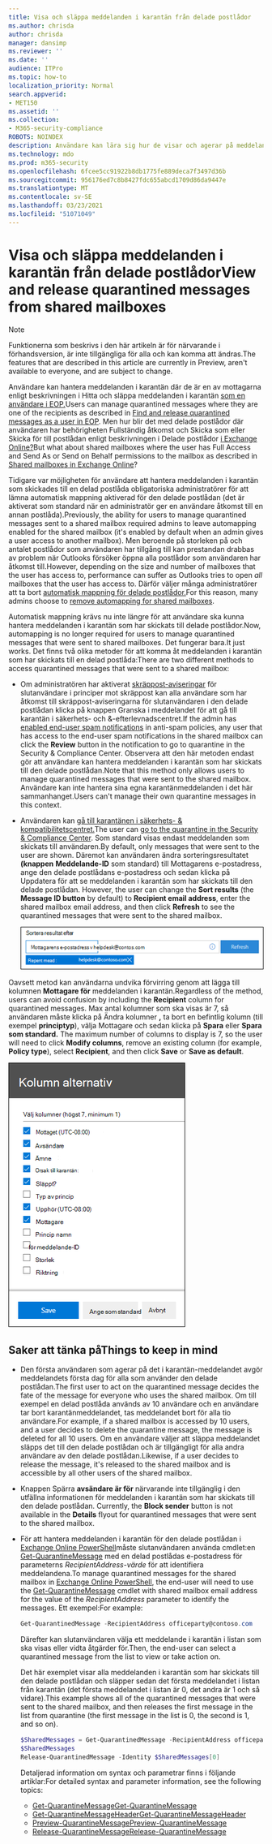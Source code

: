```yaml
---
title: Visa och släppa meddelanden i karantän från delade postlådor
ms.author: chrisda
author: chrisda
manager: dansimp
ms.reviewer: ''
ms.date: ''
audience: ITPro
ms.topic: how-to
localization_priority: Normal
search.appverid:
- MET150
ms.assetid: ''
ms.collection:
- M365-security-compliance
ROBOTS: NOINDEX
description: Användare kan lära sig hur de visar och agerar på meddelanden i karantän som har skickats till delade postlådor som de har behörighet till.
ms.technology: mdo
ms.prod: m365-security
ms.openlocfilehash: 6fcee5cc91922b8db1775fe889deca7f3497d36b
ms.sourcegitcommit: 956176ed7c8b8427fdc655abcd1709d86da9447e
ms.translationtype: MT
ms.contentlocale: sv-SE
ms.lasthandoff: 03/23/2021
ms.locfileid: "51071049"
---
```

# <a name="view-and-release-quarantined-messages-from-shared-mailboxes"></a><span data-ttu-id="c6ea2-103">Visa och släppa meddelanden i karantän från delade postlådor</span><span class="sxs-lookup"><span data-stu-id="c6ea2-103">View and release quarantined messages from shared mailboxes</span></span>

> [!NOTE]
> <span data-ttu-id="c6ea2-104">Funktionerna som beskrivs i den här artikeln är för närvarande i förhandsversion, är inte tillgängliga för alla och kan komma att ändras.</span><span class="sxs-lookup"><span data-stu-id="c6ea2-104">The features that are described in this article are currently in Preview, aren't available to everyone, and are subject to change.</span></span>

<span data-ttu-id="c6ea2-105">Användare kan hantera meddelanden i karantän där de är en av mottagarna enligt beskrivningen i Hitta och släppa meddelanden i karantän [som en användare i EOP.](find-and-release-quarantined-messages-as-a-user.md)</span><span class="sxs-lookup"><span data-stu-id="c6ea2-105">Users can manage quarantined messages where they are one of the recipients as described in [Find and release quarantined messages as a user in EOP](find-and-release-quarantined-messages-as-a-user.md).</span></span> <span data-ttu-id="c6ea2-106">Men hur blir det med delade postlådor där användaren har behörigheten Fullständig åtkomst och Skicka som eller Skicka för till postlådan enligt beskrivningen i Delade postlådor [i Exchange Online?](/exchange/collaboration-exo/shared-mailboxes)</span><span class="sxs-lookup"><span data-stu-id="c6ea2-106">But what about shared mailboxes where the user has Full Access and Send As or Send on Behalf permissions to the mailbox as described in [Shared mailboxes in Exchange Online](/exchange/collaboration-exo/shared-mailboxes)?</span></span>

<span data-ttu-id="c6ea2-107">Tidigare var möjligheten för användare att hantera meddelanden i karantän som skickades till en delad postlåda obligatoriska administratörer för att lämna automatisk mappning aktiverad för den delade postlådan (det är aktiverat som standard när en administratör ger en användare åtkomst till en annan postlåda).</span><span class="sxs-lookup"><span data-stu-id="c6ea2-107">Previously, the ability for users to manage quarantined messages sent to a shared mailbox required admins to leave automapping enabled for the shared mailbox (it's enabled by default when an admin gives a user access to another mailbox).</span></span> <span data-ttu-id="c6ea2-108">Men beroende på storleken på och antalet postlådor som användaren har tillgång till  kan prestandan drabbas av problem när Outlooks försöker öppna alla postlådor som användaren har åtkomst till.</span><span class="sxs-lookup"><span data-stu-id="c6ea2-108">However, depending on the size and number of mailboxes that the user has access to, performance can suffer as Outlooks tries to open *all* mailboxes that the user has access to.</span></span> <span data-ttu-id="c6ea2-109">Därför väljer många administratörer att ta bort [automatisk mappning för delade postlådor.](/outlook/troubleshoot/profiles-and-accounts/remove-automapping-for-shared-mailbox)</span><span class="sxs-lookup"><span data-stu-id="c6ea2-109">For this reason, many admins choose to [remove automapping for shared mailboxes](/outlook/troubleshoot/profiles-and-accounts/remove-automapping-for-shared-mailbox).</span></span>

<span data-ttu-id="c6ea2-110">Automatisk mappning krävs nu inte längre för att användare ska kunna hantera meddelanden i karantän som har skickats till delade postlådor.</span><span class="sxs-lookup"><span data-stu-id="c6ea2-110">Now, automapping is no longer required for users to manage quarantined messages that were sent to shared mailboxes.</span></span> <span data-ttu-id="c6ea2-111">Det fungerar bara.</span><span class="sxs-lookup"><span data-stu-id="c6ea2-111">It just works.</span></span> <span data-ttu-id="c6ea2-112">Det finns två olika metoder för att komma åt meddelanden i karantän som har skickats till en delad postlåda:</span><span class="sxs-lookup"><span data-stu-id="c6ea2-112">There are two different methods to access quarantined messages that were sent to a shared mailbox:</span></span>

- <span data-ttu-id="c6ea2-113">Om administratören har aktiverat [skräppost-aviseringar](https://docs.microsoft.com/microsoft-365/security/defender-365-security/configure-your-spam-filter-policies) för slutanvändare i principer mot skräppost kan alla användare som har åtkomst  till skräppost-aviseringarna för slutanvändaren i den delade postlådan klicka på knappen Granska i meddelandet för att gå till karantän i säkerhets- och &-efterlevnadscentret.</span><span class="sxs-lookup"><span data-stu-id="c6ea2-113">If the admin has [enabled end-user spam notifications](https://docs.microsoft.com/microsoft-365/security/defender-365-security/configure-your-spam-filter-policies) in anti-spam policies, any user that has access to the end-user spam notifications in the shared mailbox can click the **Review** button in the notification to go to quarantine in the Security & Compliance Center.</span></span> <span data-ttu-id="c6ea2-114">Observera att den här metoden endast gör att användare kan hantera meddelanden i karantän som har skickats till den delade postlådan.</span><span class="sxs-lookup"><span data-stu-id="c6ea2-114">Note that this method only allows users to manage quarantined messages that were sent to the shared mailbox.</span></span> <span data-ttu-id="c6ea2-115">Användare kan inte hantera sina egna karantänmeddelanden i det här sammanhanget.</span><span class="sxs-lookup"><span data-stu-id="c6ea2-115">Users can't manage their own quarantine messages in this context.</span></span>

- <span data-ttu-id="c6ea2-116">Användaren kan [gå till karantänen i säkerhets- & kompatibilitetscentret.](find-and-release-quarantined-messages-as-a-user.md)</span><span class="sxs-lookup"><span data-stu-id="c6ea2-116">The user can [go to the quarantine in the Security & Compliance Center](find-and-release-quarantined-messages-as-a-user.md).</span></span> <span data-ttu-id="c6ea2-117">Som standard visas endast meddelanden som skickats till användaren.</span><span class="sxs-lookup"><span data-stu-id="c6ea2-117">By default, only messages that were sent to the user are shown.</span></span> <span data-ttu-id="c6ea2-118">Däremot kan användaren ändra sorteringsresultatet **(knappen**  **Meddelande-ID** som standard) till Mottagarens e-postadress, ange den delade postlådans e-postadress och sedan klicka på Uppdatera för att se meddelanden i karantän som har skickats till den delade postlådan. </span><span class="sxs-lookup"><span data-stu-id="c6ea2-118">However, the user can change the **Sort results** (the **Message ID button** by default) to **Recipient email address**, enter the shared mailbox email address, and then click **Refresh** to see the quarantined messages that were sent to the shared mailbox.</span></span>

  ![Sortera meddelanden i karantän efter mottagarens e-postadress.](../../media/quarantine-sort-results-by-recipient-email-address.png)

<span data-ttu-id="c6ea2-120">Oavsett metod kan användarna undvika förvirring genom att lägga till kolumnen **Mottagare för** meddelanden i karantän.</span><span class="sxs-lookup"><span data-stu-id="c6ea2-120">Regardless of the method, users can avoid confusion by including the **Recipient** column for quarantined messages.</span></span> <span data-ttu-id="c6ea2-121">Max antal kolumner som ska visas är 7, så användaren måste klicka på Ändra kolumner **,** ta bort en befintlig kolumn (till exempel **principtyp**), välja Mottagare och sedan klicka på **Spara** eller **Spara som standard.** </span><span class="sxs-lookup"><span data-stu-id="c6ea2-121">The maximum number of columns to display is 7, so the user will need to click **Modify columns**, remove an existing column (for example, **Policy type**), select **Recipient**, and then click **Save** or **Save as default**.</span></span>

  ![Ta bort kolumnen Principtyp och lägg till kolumnen Mottagare i karantän.](../../media/quarantine-add-recipient-column.png)

## <a name="things-to-keep-in-mind"></a><span data-ttu-id="c6ea2-123">Saker att tänka på</span><span class="sxs-lookup"><span data-stu-id="c6ea2-123">Things to keep in mind</span></span>

- <span data-ttu-id="c6ea2-124">Den första användaren som agerar på det i karantän-meddelandet avgör meddelandets första dag för alla som använder den delade postlådan.</span><span class="sxs-lookup"><span data-stu-id="c6ea2-124">The first user to act on the quarantined message decides the fate of the message for everyone who uses the shared mailbox.</span></span> <span data-ttu-id="c6ea2-125">Om till exempel en delad postlåda används av 10 användare och en användare tar bort karantänmeddelandet, tas meddelandet bort för alla tio användare.</span><span class="sxs-lookup"><span data-stu-id="c6ea2-125">For example, if a shared mailbox is accessed by 10 users, and a user decides to delete the quarantine message, the message is deleted for all 10 users.</span></span> <span data-ttu-id="c6ea2-126">Om en användare väljer att släppa meddelandet släpps det till den delade postlådan och är tillgängligt för alla andra användare av den delade postlådan.</span><span class="sxs-lookup"><span data-stu-id="c6ea2-126">Likewise, if a user decides to release the message, it's released to the shared mailbox and is accessible by all other users of the shared mailbox.</span></span>

- <span data-ttu-id="c6ea2-127">Knappen Spärra **avsändare är för** närvarande inte tillgänglig i den utfällna informationen för meddelanden i karantän som har skickats till den delade postlådan. </span><span class="sxs-lookup"><span data-stu-id="c6ea2-127">Currently, the **Block sender** button is not available in the **Details** flyout for quarantined messages that were sent to the shared mailbox.</span></span>

- <span data-ttu-id="c6ea2-128">För att hantera meddelanden i karantän för den delade postlådan i [Exchange Online PowerShell](/powershell/exchange/connect-to-exchange-online-powershell)måste slutanvändaren använda cmdlet:en [Get-QuarantineMessage](/powershell/module/exchange/get-quarantinemessage) med en delad postlådas e-postadress för parameterns _RecipientAddress-värde_ för att identifiera meddelandena.</span><span class="sxs-lookup"><span data-stu-id="c6ea2-128">To manage quarantined messages for the shared mailbox in [Exchange Online PowerShell](/powershell/exchange/connect-to-exchange-online-powershell), the end-user will need to use the [Get-QuarantineMessage](/powershell/module/exchange/get-quarantinemessage) cmdlet with shared mailbox email address for the value of the _RecipientAddress_ parameter to identify the messages.</span></span> <span data-ttu-id="c6ea2-129">Ett exempel:</span><span class="sxs-lookup"><span data-stu-id="c6ea2-129">For example:</span></span>

  ```powershell
  Get-QuarantinedMessage -RecipientAddress officeparty@contoso.com
  ```

  <span data-ttu-id="c6ea2-130">Därefter kan slutanvändaren välja ett meddelande i karantän i listan som ska visas eller vidta åtgärder för.</span><span class="sxs-lookup"><span data-stu-id="c6ea2-130">Then, the end-user can select a quarantined message from the list to view or take action on.</span></span>

  <span data-ttu-id="c6ea2-131">Det här exemplet visar alla meddelanden i karantän som har skickats till den delade postlådan och släpper sedan det första meddelandet i listan från karantän (det första meddelandet i listan är 0, det andra är 1 och så vidare).</span><span class="sxs-lookup"><span data-stu-id="c6ea2-131">This example shows all of the quarantined messages that were sent to the shared mailbox, and then releases the first message in the list from quarantine (the first message in the list is 0, the second is 1, and so on).</span></span>

  ```powershell
  $SharedMessages = Get-QuarantinedMessage -RecipientAddress officeparty@contoso.com | select -ExpandProperty Identity
  $SharedMessages
  Release-QuarantinedMessage -Identity $SharedMessages[0]
  ```

  <span data-ttu-id="c6ea2-132">Detaljerad information om syntax och parametrar finns i följande artiklar:</span><span class="sxs-lookup"><span data-stu-id="c6ea2-132">For detailed syntax and parameter information, see the following topics:</span></span>

  - [<span data-ttu-id="c6ea2-133">Get-QuarantineMessage</span><span class="sxs-lookup"><span data-stu-id="c6ea2-133">Get-QuarantineMessage</span></span>](/powershell/module/exchange/get-quarantinemessage)
  - [<span data-ttu-id="c6ea2-134">Get-QuarantineMessageHeader</span><span class="sxs-lookup"><span data-stu-id="c6ea2-134">Get-QuarantineMessageHeader</span></span>](/powershell/module/exchange/get-quarantinemessageheader)
  - [<span data-ttu-id="c6ea2-135">Preview-QuarantineMessage</span><span class="sxs-lookup"><span data-stu-id="c6ea2-135">Preview-QuarantineMessage</span></span>](/powershell/module/exchange/preview-quarantinemessage)
  - [<span data-ttu-id="c6ea2-136">Release-QuarantineMessage</span><span class="sxs-lookup"><span data-stu-id="c6ea2-136">Release-QuarantineMessage</span></span>](/powershell/module/exchange/release-quarantinemessage)